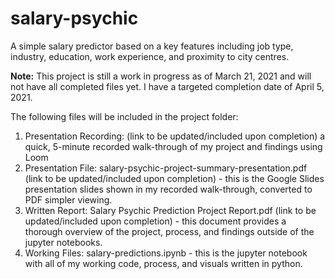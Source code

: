 # salary-psychic
A simple salary predictor based on a key features including job type, industry, education, work experience, and proximity to city centres. 

**Note:** This project is still a work in progress as of March 21, 2021 and will not have all completed files yet. I have a targeted completion date of April 5, 2021. 

The following files will be included in the project folder:
<ol>
  <li> Presentation Recording: (link to be updated/included upon completion) a quick, 5-minute recorded walk-through of my project and findings using Loom
  <li> Presentation File: salary-psychic-project-summary-presentation.pdf (link to be updated/included upon completion) - this is the Google Slides presentation slides shown in my recorded walk-through, converted to PDF simpler viewing. 
  <li> Written Report: Salary Psychic Prediction Project Report.pdf (link to be updated/included upon completion) - this document provides a thorough overview of the project, process, and findings outside of the jupyter notebooks. 
  <li> Working Files: salary-predictions.ipynb - this is the jupyter notebook with all of my working code, process, and visuals written in python. 
</ol>
